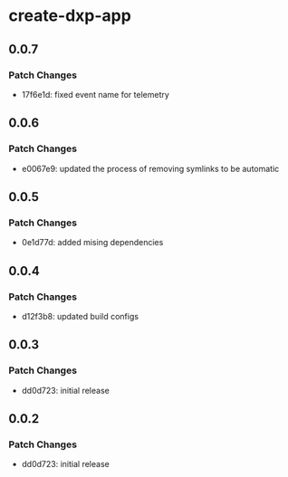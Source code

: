# create-dxp-app

## 0.0.7

### Patch Changes

- 17f6e1d: fixed event name for telemetry

## 0.0.6

### Patch Changes

- e0067e9: updated the process of removing symlinks to be automatic

## 0.0.5

### Patch Changes

- 0e1d77d: added mising dependencies

## 0.0.4

### Patch Changes

- d12f3b8: updated build configs

## 0.0.3

### Patch Changes

- dd0d723: initial release

## 0.0.2

### Patch Changes

- dd0d723: initial release
